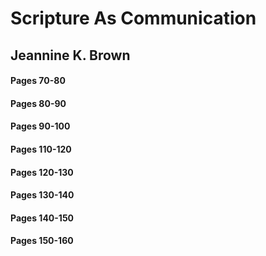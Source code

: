 # Scripture As Communication
## Jeannine K. Brown



#### Pages 70-80


#### Pages 80-90


#### Pages 90-100


#### Pages 110-120



#### Pages 120-130



#### Pages 130-140



#### Pages 140-150



#### Pages 150-160








